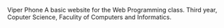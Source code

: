 Viper Phone
A basic website for the Web Programming class.
Third year, Coputer Science, Faculity of Computers and Informatics.
